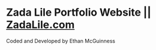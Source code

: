 # Zada Lile Portfolio Website || <a href="zadalile.com">ZadaLile.com</a>
Coded and Developed by Ethan McGuinness
